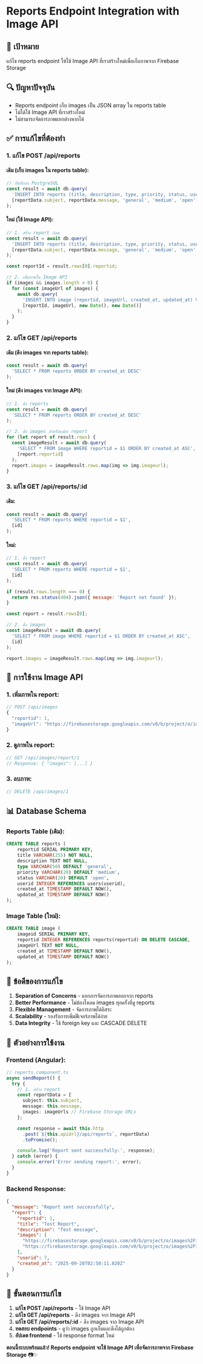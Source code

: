 # Reports Endpoint Integration with Image API

## 🎯 **เป้าหมาย**
แก้ไข reports endpoint ให้ใช้ Image API ที่เราสร้างใหม่เพื่อเก็บภาพจาก Firebase Storage

## 🔍 **ปัญหาปัจจุบัน**
- Reports endpoint เก็บ images เป็น JSON array ใน reports table
- ไม่ได้ใช้ Image API ที่เราสร้างใหม่
- ไม่สามารถจัดการภาพแยกต่างหากได้

## ✅ **การแก้ไขที่ต้องทำ**

### 1. **แก้ไข POST /api/reports**

#### **เดิม (เก็บ images ใน reports table):**
```javascript
// บันทึกลง PostgreSQL
const result = await db.query(
  'INSERT INTO reports (title, description, type, priority, status, userid, created_at, updated_at) VALUES ($1, $2, $3, $4, $5, $6, $7, $8) RETURNING *',
  [reportData.subject, reportData.message, 'general', 'medium', 'open', reportData.userId, reportData.created_at, reportData.updated_at]
);
```

#### **ใหม่ (ใช้ Image API):**
```javascript
// 1. สร้าง report ก่อน
const result = await db.query(
  'INSERT INTO reports (title, description, type, priority, status, userid, created_at, updated_at) VALUES ($1, $2, $3, $4, $5, $6, $7, $8) RETURNING *',
  [reportData.subject, reportData.message, 'general', 'medium', 'open', reportData.userId, reportData.created_at, reportData.updated_at]
);

const reportId = result.rows[0].reportid;

// 2. เพิ่มภาพใน Image API
if (images && images.length > 0) {
  for (const imageUrl of images) {
    await db.query(
      'INSERT INTO image (reportid, imageUrl, created_at, updated_at) VALUES ($1, $2, $3, $4)',
      [reportId, imageUrl, new Date(), new Date()]
    );
  }
}
```

### 2. **แก้ไข GET /api/reports**

#### **เดิม (ดึง images จาก reports table):**
```javascript
const result = await db.query(
  'SELECT * FROM reports ORDER BY created_at DESC'
);
```

#### **ใหม่ (ดึง images จาก Image API):**
```javascript
// 1. ดึง reports
const result = await db.query(
  'SELECT * FROM reports ORDER BY created_at DESC'
);

// 2. ดึง images สำหรับแต่ละ report
for (let report of result.rows) {
  const imageResult = await db.query(
    'SELECT * FROM image WHERE reportid = $1 ORDER BY created_at ASC',
    [report.reportid]
  );
  report.images = imageResult.rows.map(img => img.imageurl);
}
```

### 3. **แก้ไข GET /api/reports/:id**

#### **เดิม:**
```javascript
const result = await db.query(
  'SELECT * FROM reports WHERE reportid = $1',
  [id]
);
```

#### **ใหม่:**
```javascript
// 1. ดึง report
const result = await db.query(
  'SELECT * FROM reports WHERE reportid = $1',
  [id]
);

if (result.rows.length === 0) {
  return res.status(404).json({ message: 'Report not found' });
}

const report = result.rows[0];

// 2. ดึง images
const imageResult = await db.query(
  'SELECT * FROM image WHERE reportid = $1 ORDER BY created_at ASC',
  [id]
);

report.images = imageResult.rows.map(img => img.imageurl);
```

## 🔧 **การใช้งาน Image API**

### **1. เพิ่มภาพใน report:**
```javascript
// POST /api/images
{
  "reportid": 1,
  "imageUrl": "https://firebasestorage.googleapis.com/v0/b/project/o/images%2Fimage1.jpg"
}
```

### **2. ดูภาพใน report:**
```javascript
// GET /api/images/report/1
// Response: { "images": [...] }
```

### **3. ลบภาพ:**
```javascript
// DELETE /api/images/1
```

## 📊 **Database Schema**

### **Reports Table (เดิม):**
```sql
CREATE TABLE reports (
    reportid SERIAL PRIMARY KEY,
    title VARCHAR(255) NOT NULL,
    description TEXT NOT NULL,
    type VARCHAR(50) DEFAULT 'general',
    priority VARCHAR(20) DEFAULT 'medium',
    status VARCHAR(20) DEFAULT 'open',
    userid INTEGER REFERENCES users(userid),
    created_at TIMESTAMP DEFAULT NOW(),
    updated_at TIMESTAMP DEFAULT NOW()
);
```

### **Image Table (ใหม่):**
```sql
CREATE TABLE image (
    imageid SERIAL PRIMARY KEY,
    reportid INTEGER REFERENCES reports(reportid) ON DELETE CASCADE,
    imageUrl TEXT NOT NULL,
    created_at TIMESTAMP DEFAULT NOW(),
    updated_at TIMESTAMP DEFAULT NOW()
);
```

## 🎯 **ข้อดีของการแก้ไข**

1. **Separation of Concerns** - แยกการจัดการภาพออกจาก reports
2. **Better Performance** - ไม่ต้องโหลด images ทุกครั้งที่ดู reports
3. **Flexible Management** - จัดการภาพได้อิสระ
4. **Scalability** - รองรับการเพิ่มฟีเจอร์ภาพได้ง่าย
5. **Data Integrity** - ใช้ foreign key และ CASCADE DELETE

## 📝 **ตัวอย่างการใช้งาน**

### **Frontend (Angular):**
```typescript
// reports.component.ts
async sendReport() {
  try {
    // 1. สร้าง report
    const reportData = {
      subject: this.subject,
      message: this.message,
      images: imageUrls // Firebase Storage URLs
    };

    const response = await this.http
      .post(`${this.apiUrl}/api/reports`, reportData)
      .toPromise();

    console.log('Report sent successfully:', response);
  } catch (error) {
    console.error('Error sending report:', error);
  }
}
```

### **Backend Response:**
```json
{
  "message": "Report sent successfully",
  "report": {
    "reportid": 1,
    "title": "Test Report",
    "description": "Test message",
    "images": [
      "https://firebasestorage.googleapis.com/v0/b/project/o/images%2Fimage1.jpg",
      "https://firebasestorage.googleapis.com/v0/b/project/o/images%2Fimage2.jpg"
    ],
    "userid": 7,
    "created_at": "2025-09-28T02:50:11.820Z"
  }
}
```

## 🚀 **ขั้นตอนการแก้ไข**

1. **แก้ไข POST /api/reports** - ใช้ Image API
2. **แก้ไข GET /api/reports** - ดึง images จาก Image API
3. **แก้ไข GET /api/reports/:id** - ดึง images จาก Image API
4. **ทดสอบ endpoints** - ดูว่า images ถูกเก็บและดึงได้ถูกต้อง
5. **อัปเดต frontend** - ใช้ response format ใหม่

**ตอนนี้ระบบพร้อมแล้ว! Reports endpoint จะใช้ Image API เพื่อจัดการภาพจาก Firebase Storage** 📷✨
